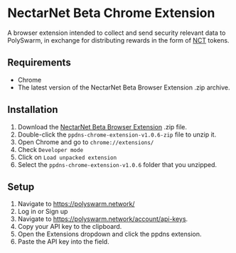 # NectarNet Beta Chrome Extension

A browser extension intended to collect and send security relevant data to PolySwarm, in exchange for distributing rewards in the form of [NCT](https://polyswarm.io/aboutnct) tokens.

## Requirements

- Chrome
- The latest version of the NectarNet Beta Browser Extension .zip archive.

## Installation

1. Download the [NectarNet Beta Browser Extension](https://github.com/polyswarm/ppdns-chrome-extension/releases/download/v1.0.6/ppdns-chrome-extension-v1.0.6.zip) .zip file.
2. Double-click the `ppdns-chrome-extension-v1.0.6-zip` file to unzip it.
3. Open Chrome and go to `chrome://extensions/`
4. Check `Developer mode`
5. Click on `Load unpacked extension`
6. Select the `ppdns-chrome-extension-v1.0.6` folder that you unzipped.

## Setup

1. Navigate to https://polyswarm.network/
2. Log in or Sign up
3. Navigate to https://polyswarm.network/account/api-keys.
4. Copy your API key to the clipboard.
5. Open the Extensions dropdown and click the ppdns extension.
6. Paste the API key into the field.
